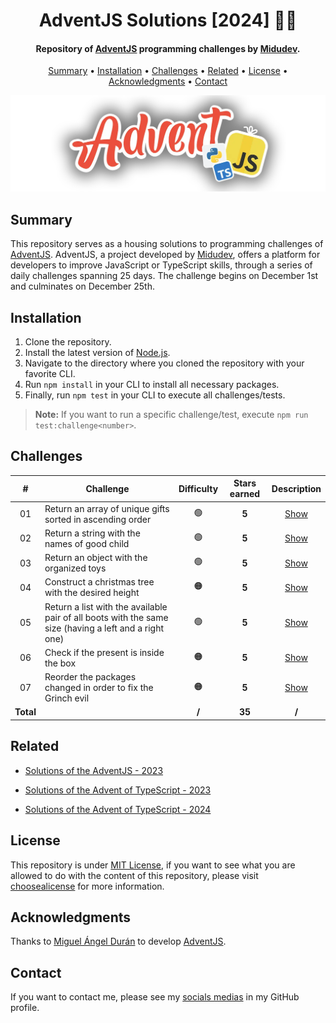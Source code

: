 <h1 align="center">
    AdventJS Solutions [2024] 🎅🎄
</h1>

<h4 align="center">
    Repository of <a href="https://adventjs.dev/" target="_blank">AdventJS<a> programming challenges by <a href="https://www.linkedin.com/in/midudev/" target="_blank">Midudev</a>.
</h4>

<p align="center">
    <a href="#----summary">Summary</a> •
    <a href="#----installation">Installation</a> •
    <a href="#----challenges">Challenges</a> •
    <a href="#----related">Related</a> •
    <a href="#----license">License</a> •
    <a href="#----acknowledgments">Acknowledgments</a> •
    <a href="#----contact">Contact</a>
</p>

<p align="center">
    <img src="./.github/adventjs-logo.png" width="625">
</p>

<h2>
    Summary
</h2>
<p>
    This repository serves as a housing solutions to programming challenges of <a href="https://adventjs.dev/" target="_blank">AdventJS<a>. AdventJS, a project developed by <a href="https://www.linkedin.com/in/midudev/" target="_blank">Midudev</a>, offers a platform for developers to improve JavaScript or TypeScript skills, through a series of daily challenges spanning 25 days. The challenge begins on December 1st and culminates on December 25th.
</p>

<h2>
    Installation
</h2>
<ol>
    <li>Clone the repository.</li>
    <li>Install the latest version of <a href="https://nodejs.org/es/" target="_blank">Node.js<a>.</li>
    <li>Navigate to the directory where you cloned the repository with your favorite CLI.</li>
    <li>Run <code>npm install</code> in your CLI to install all necessary packages.</li>
    <li>Finally, run <code>npm test</code> in your CLI to execute all challenges/tests.</li>
</ol>

> **Note:** If you want to run a specific challenge/test, execute `npm run test:challenge<number>`.

<h2>
    Challenges
</h2>

|     #     | Challenge                                                                                             | Difficulty | Stars earned |        Description         |
| :-------: | ----------------------------------------------------------------------------------------------------- | :--------: | :----------: | :------------------------: |
|    01     | Return an array of unique gifts sorted in ascending order                                             |     🟢     |    **5**     | [Show](./src/01-challenge) |
|    02     | Return a string with the names of good child                                                          |     🟢     |    **5**     | [Show](./src/02-challenge) |
|    03     | Return an object with the organized toys                                                              |     🟢     |    **5**     | [Show](./src/03-challenge) |
|    04     | Construct a christmas tree with the desired height                                                    |     🟠     |    **5**     | [Show](./src/04-challenge) |
|    05     | Return a list with the available pair of all boots with the same size (having a left and a right one) |     🟢     |    **5**     | [Show](./src/05-challenge) |
|    06     | Check if the present is inside the box                                                                |     🟠     |    **5**     | [Show](./src/06-challenge) |
|    07     | Reorder the packages changed in order to fix the Grinch evil                                          |     🟠     |    **5**     | [Show](./src/07-challenge) |
| **Total** |                                                                                                       |   **/**    |    **35**    |           **/**            |

<h2>
    Related
</h2>
<p>
    <ul>
        <li>
            <a href="https://github.com/hozlucas28/AdventJS-Solutions-2023" target="_blank">Solutions of the AdventJS - 2023</a>
        </li>
    </ul>
    <ul>
        <li>
            <a href="https://github.com/hozlucas28/AdventTS-Solutions-2023" target="_blank">Solutions of the Advent of TypeScript - 2023</a>
        </li>
    </ul>
    <ul>
        <li>
            <a href="https://github.com/hozlucas28/AdventTS-Solutions-2024" target="_blank">Solutions of the Advent of TypeScript - 2024</a>
        </li>
    </ul>
</p>

<h2>
    License
</h2>
<p>
    This repository is under <a href="./LICENSE" target="_blank">MIT License</a>, if you want to see what you are allowed to do with the content of this repository, please visit <a href="https://choosealicense.com/licenses/" target="_blank">choosealicense</a> for more information.
</p>

<h2>
    Acknowledgments
</h2>
<p>
    Thanks to <a href="https://www.linkedin.com/in/midudev/" target="_blank">Miguel Ángel Durán</a> to develop <a href="https://adventjs.dev/" target="_blank">AdventJS<a>.
</p>

<h2>
    Contact
</h1>
<p>
    If you want to contact me, please see my <a href="https://github.com/hozlucas28" target="_blank">socials medias</a> in my GitHub profile.
</p>
